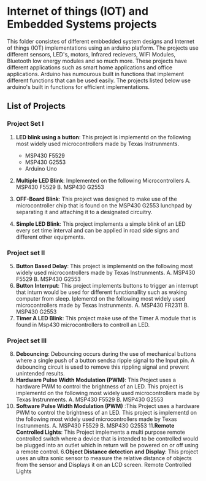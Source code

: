 # Internet of things (IOT) and Embedded Systems projects
This folder consistes of different embbedded system designs and Internet of things (IOT) implementations using an arduino platform. The projects use different sensors, LED's, motors, Infrared recievers, WIFI Modules, Bluetooth low energy modules and so much more. These projects have different applications such as smart home applications and office applications. 
Arduino has numourous built in functions that implement different functions that can be used easily. The projects listed below use arduino's built in functions for efficient implementations. 
## List of Projects
### Project Set I
1. **LED blink using a button**: 
This project is implementd on the following most widely used microcontrollers made by Texas Instrunments.
    * MSP430 F5529
    * MSP430 G2553
    * Arduino Uno
    
2. **Multiple LED Blink**: 
Implemented on the following Microcontrollers
    A. MSP430 F5529
    B. MSP430 G2553
3. **OFF-Board Blink**: 
This project was designed to make use of the microcontroller chip that is found on the MSP430 G2553 lunchpad by separating it and attaching it to a designated circuitry.
4. **Simple LED Blink**:
This project implements a simple blink of an LED every set time interval and can be applied in road side signs and different other equipments.

### Project set II
5. **Button Based Delay**: 
This project is implementd on the following most widely used microcontrollers made by Texas Instrunments.
    A. MSP430 F5529
    B. MSP430 G2553
6. **Button Interrput**: This project implements buttons to trigger an interrupt that inturn would be used for different functionallity such as waking computer from sleep. Iplementd on the following most widely used microcontrollers made by Texas Instrunments.
    A. MSP430 FR2311
    B. MSP430 G2553
7. **Timer A LED Blink**: This project make use of the Timer A module that is found in Msp430 microcontrollers to controll an LED.


### Project set III
8. **Debouncing**: Debouncing occurs during the use of mechanical buttons where a single push of a button sendsa ripple signal to the Input pin. A debouncing circuit is used to remove this rippling signal and prevent unintended results. 
9. **Hardware Pulse Width Modulation (PWM)**: This Project uses a hardware PWM to control the brightness of an LED.
This project is implementd on the following most widely used microcontrollers made by Texas Instrunments.
    A. MSP430 F5529
    B. MSP430 G2553
10. **Software Pulse Width Modulation (PWM)** :This Project uses a hardware PWM to control the brightness of an LED.
This project is implementd on the following most widely used microcontrollers made by Texas Instrunments.
    A. MSP430 F5529
    B. MSP430 G2553
11.**Remote Controlled Lights**:
This Project implements a multi purpose remote controlled switch where a device that is intended to be controlled would be plugged into an outlet which in return will be powered on or off using a remote control.
 6.**Object Distance detection and Display**:
 This project uses an ultra sonic sensor to measure the relative distance of objects from the sensor and Displays it on an LCD screen.
 Remote Controlled Lights


